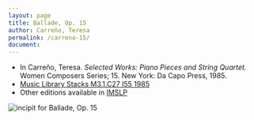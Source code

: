```yaml
---
layout: page
title: Ballade, Op. 15
author: Carreño, Teresa
permalink: /carreno-15/
document:
---
```


- In Carreño, Teresa. *Selected Works: Piano Pieces and String Quartet.* Women Composers Series; 15. New York: Da Capo Press, 1985.
- <a href="https://tufts-primo.hosted.exlibrisgroup.com/permalink/f/bnf7qa/01TUN_ALMA21106777390003851" target="_blank">Music Library Stacks M3.1.C27 I55 1985</a>
- Other editions available in <a href="https://imslp.org/wiki/Ballada%2C_Op.15_(Carre%C3%B1o%2C_Teresa)" target="_blank">IMSLP</a>

<a title="incipit for Ballade, Op. 15"><img width="auto" alt="incipit for Ballade, Op. 15" img src="https://github.com/annakijas1/rebalancing-music-canon/blob/70c7b23f9739393028824b15c30eb66ece132df1/assets/images/carreno_ballade_op15-1.png"></a>


